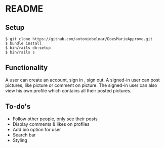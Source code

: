 # README


## Setup
```
$ git clone https://github.com/antoniobelmar/DoesMarieApprove.git
$ bundle install
$ bin/rails db:setup
$ bin/rails s
```
## Functionality
A user can create an account, sign in , sign out. A signed-in user can post pictures, like picture or comment on picture. The signed-in user can also view his own profile which contains all their posted pictures.

## To-do's
- Follow other people, only see their posts
- Display comments & likes on profiles
- Add bio option for user
- Search bar
- Styling
